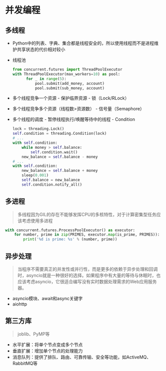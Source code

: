 # 并发编程

## 多线程

* Python中的列表、字典、集合都是线程安全的，所以使用线程而不是进程维护共享状态的代价相对较小
* 线程池

  ```python
  from concurrent.futures import ThreadPoolExecutor
  with ThreadPoolExecutor(max_workers=10) as pool:
        for _ in range(5):
            pool.submit(add_money, account)
            pool.submit(sub_money, account)
    ```

* 多个线程竞争一个资源 - 保护临界资源 - 锁（Lock/RLock）
* 多个线程竞争多个资源（线程数>资源数） - 信号量（Semaphore）
* 多个线程的调度 - 暂停线程执行/唤醒等待中的线程 - Condition

    ```python
    lock = threading.Lock()
    self.condition = threading.Condition(lock)
    # ...
    with self.condition:
        while money > self.balance:
            self.condition.wait()
        new_balance = self.balance - money
    # ...
    with self.condition:
        new_balance = self.balance + money
        sleep(0.001)
        self.balance = new_balance
        self.condition.notify_all()
    ```

## 多进程

> 多线程因为GIL的存在不能够发挥CPU的多核特性，对于计算密集型任务应该考虑使用多进程

```python
with concurrent.futures.ProcessPoolExecutor() as executor:
    for number, prime in zip(PRIMES, executor.map(is_prime, PRIMES)):
        print('%d is prime: %s' % (number, prime))
```

## 异步处理

> 当程序不需要真正的并发性或并行性，而是更多的依赖于异步处理和回调时，asyncio就是一种很好的选择。如果程序中有大量的等待与休眠时，也应该考虑asyncio，它很适合编写没有实时数据处理需求的Web应用服务器。

* asyncio模块、await和async关键字
* aiohttp


## 第三方库

> joblib、PyMP等

* 水平扩展：将单个节点变成多个节点
* 垂直扩展：增加单个节点的处理能力
* 消息队列：提供了排队、路由、可靠传输、安全等功能，如ActiveMQ、RabbitMQ等